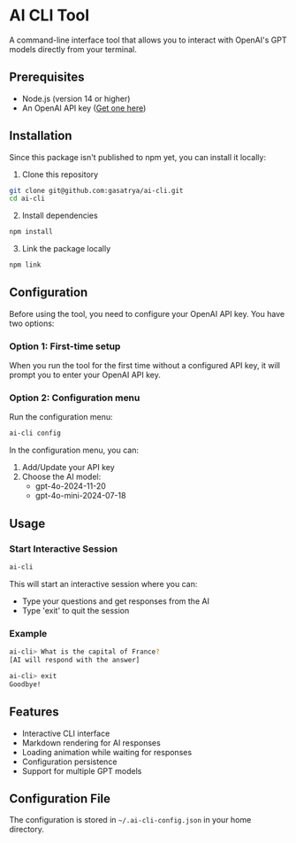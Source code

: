 # AI CLI Tool

A command-line interface tool that allows you to interact with OpenAI's GPT models directly from your terminal.

## Prerequisites

- Node.js (version 14 or higher)
- An OpenAI API key ([Get one here](https://platform.openai.com/api-keys))

## Installation

Since this package isn't published to npm yet, you can install it locally:

1. Clone this repository
```bash
git clone git@github.com:gasatrya/ai-cli.git
cd ai-cli
```

2. Install dependencies
```bash
npm install
```

3. Link the package locally
```bash
npm link
```

## Configuration

Before using the tool, you need to configure your OpenAI API key. You have two options:

### Option 1: First-time setup
When you run the tool for the first time without a configured API key, it will prompt you to enter your OpenAI API key.

### Option 2: Configuration menu
Run the configuration menu:
```bash
ai-cli config
```

In the configuration menu, you can:
1. Add/Update your API key
2. Choose the AI model:
   - gpt-4o-2024-11-20
   - gpt-4o-mini-2024-07-18

## Usage

### Start Interactive Session
```bash
ai-cli
```

This will start an interactive session where you can:
- Type your questions and get responses from the AI
- Type 'exit' to quit the session

### Example
```bash
ai-cli> What is the capital of France?
[AI will respond with the answer]

ai-cli> exit
Goodbye!
```

## Features

- Interactive CLI interface
- Markdown rendering for AI responses
- Loading animation while waiting for responses
- Configuration persistence
- Support for multiple GPT models

## Configuration File

The configuration is stored in `~/.ai-cli-config.json` in your home directory.
